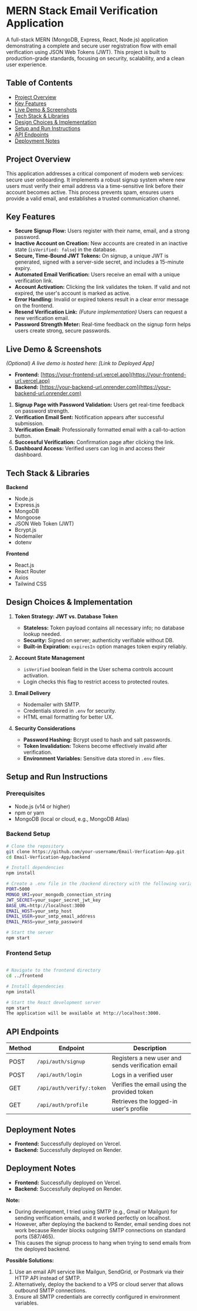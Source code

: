# MERN Stack Email Verification Application

A full-stack MERN (MongoDB, Express, React, Node.js) application demonstrating a complete and secure user registration flow with email verification using JSON Web Tokens (JWT). This project is built to production-grade standards, focusing on security, scalability, and a clean user experience.

## Table of Contents
- [Project Overview](#project-overview)
- [Key Features](#key-features)
- [Live Demo & Screenshots](#live-demo--screenshots)
- [Tech Stack & Libraries](#tech-stack--libraries)
- [Design Choices & Implementation](#design-choices--implementation)
- [Setup and Run Instructions](#setup-and-run-instructions)
- [API Endpoints](#api-endpoints)
- [Deployment Notes](#deployment-notes)

## Project Overview
This application addresses a critical component of modern web services: secure user onboarding. It implements a robust signup system where new users must verify their email address via a time-sensitive link before their account becomes active. This process prevents spam, ensures users provide a valid email, and establishes a trusted communication channel.

## Key Features
- **Secure Signup Flow:** Users register with their name, email, and a strong password.
- **Inactive Account on Creation:** New accounts are created in an inactive state (`isVerified: false`) in the database.
- **Secure, Time-Bound JWT Tokens:** On signup, a unique JWT is generated, signed with a server-side secret, and includes a 15-minute expiry.
- **Automated Email Verification:** Users receive an email with a unique verification link.
- **Account Activation:** Clicking the link validates the token. If valid and not expired, the user's account is marked as active.
- **Error Handling:** Invalid or expired tokens result in a clear error message on the frontend.
- **Resend Verification Link:** *(Future implementation)* Users can request a new verification email.
- **Password Strength Meter:** Real-time feedback on the signup form helps users create strong, secure passwords.

## Live Demo & Screenshots
*(Optional) A live demo is hosted here: [Link to Deployed App]*  

- **Frontend:** [https://your-frontend-url.vercel.app](https://your-frontend-url.vercel.app)  
- **Backend:** [https://your-backend-url.onrender.com](https://your-backend-url.onrender.com)  

1. **Signup Page with Password Validation:** Users get real-time feedback on password strength.
2. **Verification Email Sent:** Notification appears after successful submission.
3. **Verification Email:** Professionally formatted email with a call-to-action button.
4. **Successful Verification:** Confirmation page after clicking the link.
5. **Dashboard Access:** Verified users can log in and access their dashboard.

## Tech Stack & Libraries

**Backend**
- Node.js
- Express.js
- MongoDB
- Mongoose
- JSON Web Token (JWT)
- Bcrypt.js
- Nodemailer
- dotenv

**Frontend**
- React.js
- React Router
- Axios
- Tailwind CSS

## Design Choices & Implementation

1. **Token Strategy: JWT vs. Database Token**
   - **Stateless:** Token payload contains all necessary info; no database lookup needed.
   - **Security:** Signed on server; authenticity verifiable without DB.
   - **Built-in Expiration:** `expiresIn` option manages token expiry reliably.

2. **Account State Management**
   - `isVerified` boolean field in the User schema controls account activation.
   - Login checks this flag to restrict access to protected routes.

3. **Email Delivery**
   - Nodemailer with SMTP.
   - Credentials stored in `.env` for security.
   - HTML email formatting for better UX.

4. **Security Considerations**
   - **Password Hashing:** Bcrypt used to hash and salt passwords.
   - **Token Invalidation:** Tokens become effectively invalid after verification.
   - **Environment Variables:** Sensitive data stored in `.env` files.

## Setup and Run Instructions

### Prerequisites
- Node.js (v14 or higher)
- npm or yarn
- MongoDB (local or cloud, e.g., MongoDB Atlas)

### Backend Setup
```bash
# Clone the repository
git clone https://github.com/your-username/Email-Verfication-App.git
cd Email-Verfication-App/backend

# Install dependencies
npm install

# Create a .env file in the /backend directory with the following variables
PORT=5000
MONGO_URI=your_mongodb_connection_string
JWT_SECRET=your_super_secret_jwt_key
BASE_URL=http://localhost:3000
EMAIL_HOST=your_smtp_host
EMAIL_USER=your_smtp_email_address
EMAIL_PASS=your_smtp_password

# Start the server
npm start

```
### Frontend Setup
```bash

# Navigate to the frontend directory
cd ../frontend

# Install dependencies
npm install

# Start the React development server
npm start
The application will be available at http://localhost:3000.
```
## API Endpoints

| Method | Endpoint               | Description                                  |
|--------|------------------------|----------------------------------------------|
| POST   | `/api/auth/signup`     | Registers a new user and sends verification email |
| POST   | `/api/auth/login`      | Logs in a verified user                      |
| GET    | `/api/auth/verify/:token` | Verifies the email using the provided token |
| GET    | `/api/auth/profile`    | Retrieves the logged-in user's profile      |

## Deployment Notes

- **Frontend:** Successfully deployed on Vercel.  
- **Backend:** Successfully deployed on Render.  

## Deployment Notes

- **Frontend:** Successfully deployed on Vercel.  
- **Backend:** Successfully deployed on Render.  

**Note:**  

- During development, I tried using SMTP (e.g., Gmail or Mailgun) for sending verification emails, and it worked perfectly on localhost.  
- However, after deploying the backend to Render, email sending does not work because Render blocks outgoing SMTP connections on standard ports (587/465).  
- This causes the signup process to hang when trying to send emails from the deployed backend.  

**Possible Solutions:**  

1. Use an email API service like Mailgun, SendGrid, or Postmark via their HTTP API instead of SMTP.  
2. Alternatively, deploy the backend to a VPS or cloud server that allows outbound SMTP connections.  
3. Ensure all SMTP credentials are correctly configured in environment variables.
